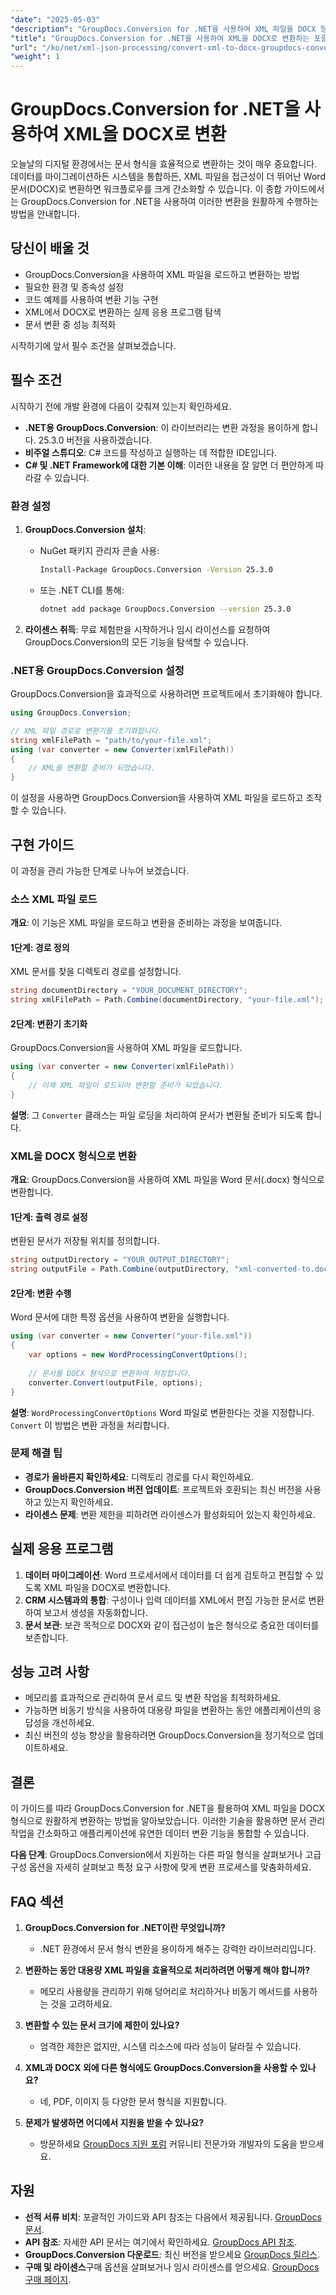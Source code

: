 ```yaml
---
"date": "2025-05-03"
"description": "GroupDocs.Conversion for .NET을 사용하여 XML 파일을 DOCX 형식으로 효율적으로 변환하는 방법을 알아보세요. 이 단계별 가이드에서는 설정, 구현 및 성능 향상 팁을 다룹니다."
"title": "GroupDocs.Conversion for .NET을 사용하여 XML을 DOCX로 변환하는 포괄적인 가이드"
"url": "/ko/net/xml-json-processing/convert-xml-to-docx-groupdocs-conversion-net/"
"weight": 1
---
```


# GroupDocs.Conversion for .NET을 사용하여 XML을 DOCX로 변환

오늘날의 디지털 환경에서는 문서 형식을 효율적으로 변환하는 것이 매우 중요합니다. 데이터를 마이그레이션하든 시스템을 통합하든, XML 파일을 접근성이 더 뛰어난 Word 문서(DOCX)로 변환하면 워크플로우를 크게 간소화할 수 있습니다. 이 종합 가이드에서는 GroupDocs.Conversion for .NET을 사용하여 이러한 변환을 원활하게 수행하는 방법을 안내합니다.

## 당신이 배울 것

- GroupDocs.Conversion을 사용하여 XML 파일을 로드하고 변환하는 방법
- 필요한 환경 및 종속성 설정
- 코드 예제를 사용하여 변환 기능 구현
- XML에서 DOCX로 변환하는 실제 응용 프로그램 탐색
- 문서 변환 중 성능 최적화

시작하기에 앞서 필수 조건을 살펴보겠습니다.

## 필수 조건

시작하기 전에 개발 환경에 다음이 갖춰져 있는지 확인하세요.

- **.NET용 GroupDocs.Conversion**: 이 라이브러리는 변환 과정을 용이하게 합니다. 25.3.0 버전을 사용하겠습니다.
- **비주얼 스튜디오**: C# 코드를 작성하고 실행하는 데 적합한 IDE입니다.
- **C# 및 .NET Framework에 대한 기본 이해**: 이러한 내용을 잘 알면 더 편안하게 따라갈 수 있습니다.

### 환경 설정

1. **GroupDocs.Conversion 설치**:
   - NuGet 패키지 관리자 콘솔 사용:
     ```bash
     Install-Package GroupDocs.Conversion -Version 25.3.0
     ```
   - 또는 .NET CLI를 통해:
     ```bash
     dotnet add package GroupDocs.Conversion --version 25.3.0
     ```

2. **라이센스 취득**: 무료 체험판을 시작하거나 임시 라이선스를 요청하여 GroupDocs.Conversion의 모든 기능을 탐색할 수 있습니다.

### .NET용 GroupDocs.Conversion 설정

GroupDocs.Conversion을 효과적으로 사용하려면 프로젝트에서 초기화해야 합니다.

```csharp
using GroupDocs.Conversion;

// XML 파일 경로로 변환기를 초기화합니다.
string xmlFilePath = "path/to/your-file.xml";
using (var converter = new Converter(xmlFilePath))
{
    // XML을 변환할 준비가 되었습니다.
}
```

이 설정을 사용하면 GroupDocs.Conversion을 사용하여 XML 파일을 로드하고 조작할 수 있습니다.

## 구현 가이드

이 과정을 관리 가능한 단계로 나누어 보겠습니다.

### 소스 XML 파일 로드

**개요**: 이 기능은 XML 파일을 로드하고 변환을 준비하는 과정을 보여줍니다.

#### 1단계: 경로 정의
XML 문서를 찾을 디렉토리 경로를 설정합니다.

```csharp
string documentDirectory = "YOUR_DOCUMENT_DIRECTORY";
string xmlFilePath = Path.Combine(documentDirectory, "your-file.xml");
```

#### 2단계: 변환기 초기화

GroupDocs.Conversion을 사용하여 XML 파일을 로드합니다.

```csharp
using (var converter = new Converter(xmlFilePath))
{
    // 이제 XML 파일이 로드되어 변환할 준비가 되었습니다.
}
```
**설명**: 그 `Converter` 클래스는 파일 로딩을 처리하여 문서가 변환될 준비가 되도록 합니다.

### XML을 DOCX 형식으로 변환

**개요**: GroupDocs.Conversion을 사용하여 XML 파일을 Word 문서(.docx) 형식으로 변환합니다.

#### 1단계: 출력 경로 설정

변환된 문서가 저장될 위치를 정의합니다.

```csharp
string outputDirectory = "YOUR_OUTPUT_DIRECTORY";
string outputFile = Path.Combine(outputDirectory, "xml-converted-to.docx");
```

#### 2단계: 변환 수행

Word 문서에 대한 특정 옵션을 사용하여 변환을 실행합니다.

```csharp
using (var converter = new Converter("your-file.xml"))
{
    var options = new WordProcessingConvertOptions();
    
    // 문서를 DOCX 형식으로 변환하여 저장합니다.
    converter.Convert(outputFile, options);
}
```

**설명**: `WordProcessingConvertOptions` Word 파일로 변환한다는 것을 지정합니다. `Convert` 이 방법은 변환 과정을 처리합니다.

### 문제 해결 팁

- **경로가 올바른지 확인하세요**: 디렉토리 경로를 다시 확인하세요.
- **GroupDocs.Conversion 버전 업데이트**: 프로젝트와 호환되는 최신 버전을 사용하고 있는지 확인하세요.
- **라이센스 문제**: 변환 제한을 피하려면 라이센스가 활성화되어 있는지 확인하세요.

## 실제 응용 프로그램

1. **데이터 마이그레이션**: Word 프로세서에서 데이터를 더 쉽게 검토하고 편집할 수 있도록 XML 파일을 DOCX로 변환합니다.
2. **CRM 시스템과의 통합**: 구성이나 입력 데이터를 XML에서 편집 가능한 문서로 변환하여 보고서 생성을 자동화합니다.
3. **문서 보관**: 보관 목적으로 DOCX와 같이 접근성이 높은 형식으로 중요한 데이터를 보존합니다.

## 성능 고려 사항

- 메모리를 효과적으로 관리하여 문서 로드 및 변환 작업을 최적화하세요.
- 가능하면 비동기 방식을 사용하여 대용량 파일을 변환하는 동안 애플리케이션의 응답성을 개선하세요.
- 최신 버전의 성능 향상을 활용하려면 GroupDocs.Conversion을 정기적으로 업데이트하세요.

## 결론

이 가이드를 따라 GroupDocs.Conversion for .NET을 활용하여 XML 파일을 DOCX 형식으로 원활하게 변환하는 방법을 알아보았습니다. 이러한 기술을 활용하면 문서 관리 작업을 간소화하고 애플리케이션에 유연한 데이터 변환 기능을 통합할 수 있습니다.

**다음 단계**: GroupDocs.Conversion에서 지원하는 다른 파일 형식을 살펴보거나 고급 구성 옵션을 자세히 살펴보고 특정 요구 사항에 맞게 변환 프로세스를 맞춤화하세요.

## FAQ 섹션

1. **GroupDocs.Conversion for .NET이란 무엇입니까?**
   - .NET 환경에서 문서 형식 변환을 용이하게 해주는 강력한 라이브러리입니다.

2. **변환하는 동안 대용량 XML 파일을 효율적으로 처리하려면 어떻게 해야 합니까?**
   - 메모리 사용량을 관리하기 위해 덩어리로 처리하거나 비동기 메서드를 사용하는 것을 고려하세요.

3. **변환할 수 있는 문서 크기에 제한이 있나요?**
   - 엄격한 제한은 없지만, 시스템 리소스에 따라 성능이 달라질 수 있습니다.

4. **XML과 DOCX 외에 다른 형식에도 GroupDocs.Conversion을 사용할 수 있나요?**
   - 네, PDF, 이미지 등 다양한 문서 형식을 지원합니다.

5. **문제가 발생하면 어디에서 지원을 받을 수 있나요?**
   - 방문하세요 [GroupDocs 지원 포럼](https://forum.groupdocs.com/c/conversion/10) 커뮤니티 전문가와 개발자의 도움을 받으세요.

## 자원

- **선적 서류 비치**: 포괄적인 가이드와 API 참조는 다음에서 제공됩니다. [GroupDocs 문서](https://docs.groupdocs.com/conversion/net/).
- **API 참조**: 자세한 API 문서는 여기에서 확인하세요. [GroupDocs API 참조](https://reference.groupdocs.com/conversion/net/).
- **GroupDocs.Conversion 다운로드**: 최신 버전을 받으세요 [GroupDocs 릴리스](https://releases.groupdocs.com/conversion/net/).
- **구매 및 라이센스**구매 옵션을 살펴보거나 임시 라이센스를 얻으세요. [GroupDocs 구매 페이지](https://purchase.groupdocs.com/buy).